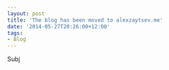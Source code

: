 ```yaml
---
layout: post
title: 'The blog has been moved to alexzaytsev.me'
date: '2014-05-27T20:26:00+12:00'
tags:
- Blog
---
```

Subj
